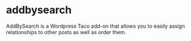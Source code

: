 # addbysearch
AddBySearch is a Wordpress Taco add-on that allows you to easily assign relationships to other posts as well as order them. 
